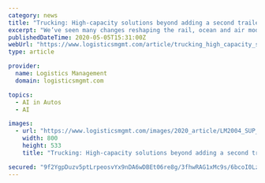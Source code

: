 ```yaml
---
category: news
title: "Trucking: High-capacity solutions beyond adding a second trailer"
excerpt: "We’ve seen many changes reshaping the rail, ocean and air modes that are being driven by innovations in technology and the rapid growth of the interconnected “digital” supply chain."
publishedDateTime: 2020-05-05T15:31:00Z
webUrl: "https://www.logisticsmgmt.com/article/trucking_high_capacity_solutions_beyond_adding_a_second_trailer"
type: article

provider:
  name: Logistics Management
  domain: logisticsmgmt.com

topics:
  - AI in Autos
  - AI

images:
  - url: "https://www.logisticsmgmt.com/images/2020_article/LM2004_SUP_Top50Trucking-main800.jpg"
    width: 800
    height: 533
    title: "Trucking: High-capacity solutions beyond adding a second trailer"

secured: "9f2YgpDuzv5ptLrpeosvYx9nDA6wDBEt06re8g/3fhwRAG1xMc9s/6bcoI0LzEJblqJKfE8S5r3UpibmkjE3VJJvo91N84vES99OV//JzjEG6drTye1xAuEiQwoaLjaOpORGDIEA/pdJ+/ZCa4j81kdKnN42+Gb1njZ2mwoCtDYBMc9IFnAAdyOV6oRbHsSti9lOmd0XIQULsZfbr4LXYCCRabUg1B9IMYvHlmU4m8huPFV49W0xfV0DO4vd0FU4cjxWvDJlC5N7oOmXPso3OdcgSIpw9yIsLadGm2lgXQMI0/8uPs6DZ6NYVS1cxUeZa46Z0QcXp3Zhvzqh/WyOKvZ4Sidb4YMo3Y2/TEAflESO33dE2LtmuSMrCcWOPnan2tScOL4dQ2enm97swjqrp0ktETex9G1Xs5TXlZbHlzv8QZu0dPEkmbAg7/woikj0aUtmSCzwBcSyeU5/QHGGJbH652Tnm2m/81w+HJs5Htc=;ZqXOwgWNaXMPwq2xTNGlgg=="
---
```


